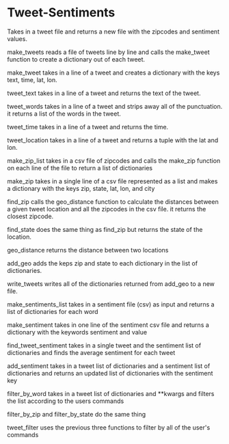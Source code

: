 Tweet-Sentiments
================

Takes in a tweet file and returns a new file with the zipcodes and sentiment values.

make_tweets reads a file of tweets line by line and
calls the make_tweet function to create a dictionary
out of each tweet.

make_tweet takes in a line of a tweet and creates a
dictionary with the keys text, time, lat, lon.

tweet_text takes in a line of a tweet and returns the
text of the tweet.

tweet_words takes in a line of a tweet and strips away
all of the punctuation. it returns a list of the words
in the tweet.

tweet_time takes in a line of a tweet and returns the
time.

tweet_location takes in a line of a tweet and returns
a tuple with the lat and lon.

make_zip_list takes in a csv file of zipcodes and calls
the make_zip function on each line of the file to return
a list of dictionaries

make_zip takes in a single line of a csv file represented
as a list and makes a dictionary with the keys zip, state,
lat, lon, and city

find_zip calls the geo_distance function to calculate the
distances between a given tweet location and all the
zipcodes in the csv file. it returns the closest zipcode.

find_state does the same thing as find_zip but returns
the state of the location.

geo_distance returns the distance between two locations

add_geo adds the keps zip and state to each dictionary in
the list of dictionaries.

write_tweets writes all of the dictionaries returned from
add_geo to a new file.

make_sentiments_list takes in a sentiment file (csv) as input
and returns a list of dictionaries for each word

make_sentiment takes in one line of the sentiment csv file and
returns a dictionary with the keywords sentiment and value

find_tweet_sentiment takes in a single tweet and the sentiment
list of dictionaries and finds the average sentiment for each
tweet

add_sentiment takes in a tweet list of dictionaries and a
sentiment list of dictionaries and returns an updated list
of dictionaries with the sentiment key

filter_by_word takes in a tweet list of dictionaries and **kwargs
and filters the list according to the users commands

filter_by_zip and filter_by_state do the same thing

tweet_filter uses the previous three functions to filter by all
of the user's commands

